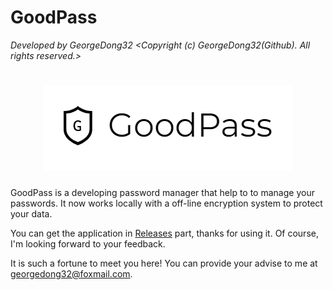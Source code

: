 # GoodPass
*Developed by GeorgeDong32 <Copyright (c) GeorgeDong32(Github). All rights reserved.>*
<h1 align="center">
  <img src="https://github.com/GeorgeDong32/GoodPass/blob/resource/Title%20Photo/GoodPass2.0T.png" alt="GoodPass" width="400">
</h1>

GoodPass is a developing password manager that help to to manage your passwords. It now works locally with a off-line encryption system to protect your data. 

You can get the application in [Releases](https://github.com/GeorgeDong32/GoodPass/releases) part, thanks for using it. Of course, I'm looking forward to your feedback.

It is such a fortune to meet you here! You can provide your advise to me at georgedong32@foxmail.com.
